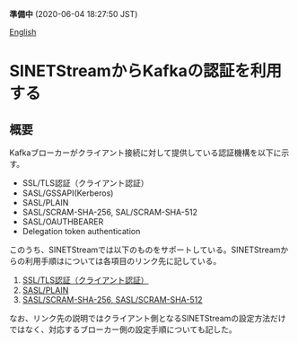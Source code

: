 **準備中** (2020-06-04 18:27:50 JST)

<!--
Copyright (C) 2019 National Institute of Informatics

Licensed to the Apache Software Foundation (ASF) under one
or more contributor license agreements.  See the NOTICE file
distributed with this work for additional information
regarding copyright ownership.  The ASF licenses this file
to you under the Apache License, Version 2.0 (the
"License"); you may not use this file except in compliance
with the License.  You may obtain a copy of the License at

  http://www.apache.org/licenses/LICENSE-2.0

Unless required by applicable law or agreed to in writing,
software distributed under the License is distributed on an
"AS IS" BASIS, WITHOUT WARRANTIES OR CONDITIONS OF ANY
KIND, either express or implied.  See the License for the
specific language governing permissions and limitations
under the License.
-->

[English](kafka-authentication.en.md)

# SINETStreamからKafkaの認証を利用する

## 概要

Kafkaブローカーがクライアント接続に対して提供している認証機構を以下に示す。

* SSL/TLS認証（クライアント認証）
* SASL/GSSAPI(Kerberos)
* SASL/PLAIN
* SASL/SCRAM-SHA-256, SAL/SCRAM-SHA-512
* SASL/OAUTHBEARER
* Delegation token authentication

このうち、SINETStreamでは以下のものをサポートしている。SINETStreamからの利用手順はについては各項目のリンク先に記している。

1. [SSL/TLS認証（クライアント認証）](kafka-authentication-ssl.md)
1. [SASL/PLAIN](kafka-authentication-sasl-plain.md)
1. [SASL/SCRAM-SHA-256, SASL/SCRAM-SHA-512](kafka-authentication-sasl-scram.md)

なお、リンク先の説明ではクライアント側となるSINETStreamの設定方法だけではなく、対応するブローカー側の設定手順についても記した。
